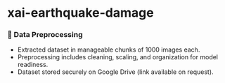 # xai-earthquake-damage

### 🔹 Data Preprocessing
- Extracted dataset in manageable chunks of 1000 images each.
- Preprocessing includes cleaning, scaling, and organization for model readiness.
- Dataset stored securely on Google Drive (link available on request).
